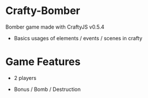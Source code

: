 Crafty-Bomber
=============

Bomber game made with CraftyJS v0.5.4

- Basics usages of elements / events / scenes in crafty

Game Features
=============

- 2 players

- Bonus / Bomb / Destruction
